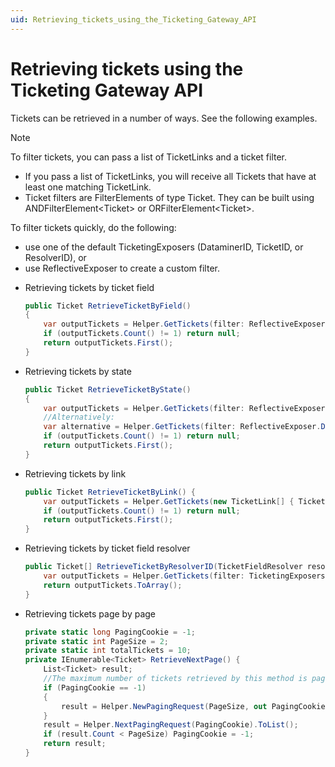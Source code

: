 ```yaml
---
uid: Retrieving_tickets_using_the_Ticketing_Gateway_API
---
```


# Retrieving tickets using the Ticketing Gateway API

Tickets can be retrieved in a number of ways. See the following examples.

> [!NOTE]
> To filter tickets, you can pass a list of TicketLinks and a ticket filter.
> - If you pass a list of TicketLinks, you will receive all Tickets that have at least one matching TicketLink.
> - Ticket filters are FilterElements of type Ticket. They can be built using ANDFilterElement\<Ticket> or ORFilterElement\<Ticket>.
>
> To filter tickets quickly, do the following:
> - use one of the default TicketingExposers (DataminerID, TicketID, or ResolverID), or
> - use ReflectiveExposer to create a custom filter.

- Retrieving tickets by ticket field

    ```cs
    public Ticket RetrieveTicketByField()
    {
        var outputTickets = Helper.GetTickets(filter: ReflectiveExposer.DictField<Ticket, object>("CustomTicketFields","User").Equal("Jane"));
        if (outputTickets.Count() != 1) return null;
        return outputTickets.First();
    }
    ```

- Retrieving tickets by state

    ```cs
    public Ticket RetrieveTicketByState()
    {
        var outputTickets = Helper.GetTickets(filter: ReflectiveExposer.DictField<Ticket, object>("CustomTicketFields","State").Equal(0));
        //Alternatively:
        var alternative = Helper.GetTickets(filter: ReflectiveExposer.DictField<Ticket, object>("CustomTicketFields","State") .Equal(new GenericEnumEntry<int>() { Name = "Created", Value = 0 }));
        if (outputTickets.Count() != 1) return null;
        return outputTickets.First();
    }
    ```

- Retrieving tickets by link

    ```cs
    public Ticket RetrieveTicketByLink() {
        var outputTickets = Helper.GetTickets(new TicketLink[] { TicketLink.Create(new Skyline.DataMiner.Net.ElementID(123, 456)) });
        if (outputTickets.Count() != 1) return null;
        return outputTickets.First();
    }
    ```

- Retrieving tickets by ticket field resolver

    ```cs
    public Ticket[] RetrieveTicketByResolverID(TicketFieldResolver resolver) {
        var outputTickets = Helper.GetTickets(filter: TicketingExposers.ResolverID.Equal(resolver.ID));
        return outputTickets.ToArray();
    }
    ```

- Retrieving tickets page by page

    ```cs
    private static long PagingCookie = -1;
    private static int PageSize = 2;
    private static int totalTickets = 10;
    private IEnumerable<Ticket> RetrieveNextPage() {
        List<Ticket> result;
        //The maximum number of tickets retrieved by this method is pageSize * amount of DMAs in the DMS
        if (PagingCookie == -1)
        {
            result = Helper.NewPagingRequest(PageSize, out PagingCookie, out totalTickets, filter: TicketingExposers.DataMinerID.Equal(123)).ToList();
        }
        result = Helper.NextPagingRequest(PagingCookie).ToList();
        if (result.Count < PageSize) PagingCookie = -1;
        return result;
    }
    ```
